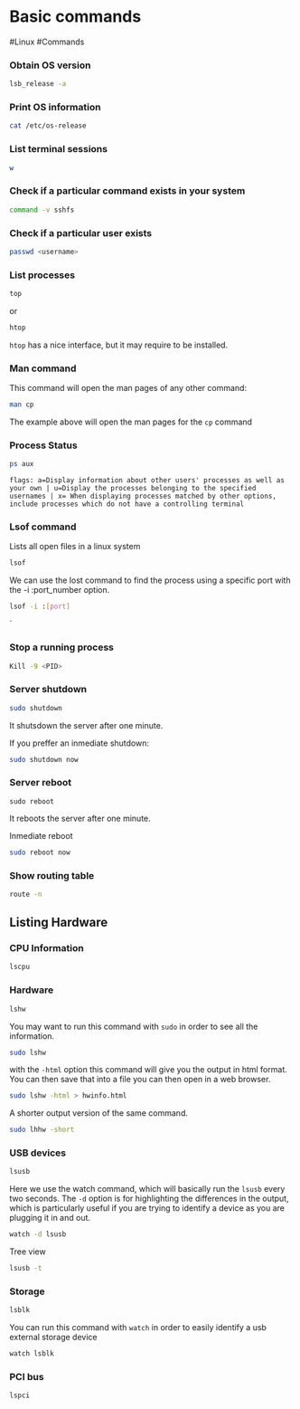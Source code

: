# Basic commands
#Linux #Commands 

### Obtain OS version
```bash
lsb_release -a
```

### Print OS information
```bash
cat /etc/os-release
```

### List terminal sessions
```bash
w
```

### Check if a particular command exists in your system
```bash
command -v sshfs
```

### Check if a particular user exists
```bash
passwd <username>
```

### List processes
```bash
top
```
or
```bash
htop
```
`htop` has a nice interface, but it may require to be installed. 



### Man command
This command will open the man pages of any other command:
```bash
man cp
```
The example above will open the man pages for the `cp` command

### Process Status
```bash
ps aux
```
`flags: a=Display information about other users' processes as well as your own | u=Display the processes belonging to the specified usernames | x= When displaying processes matched by other options, include processes which do not have a controlling terminal`

### Lsof command
Lists all open files in a linux system
```bash
lsof
```
We can use the lost command to find the process using a specific port with the -i :port_number option.
```bash
lsof -i :[port]
```
`
### Stop a running process
```bash
Kill -9 <PID>
```


### Server shutdown
```bash
sudo shutdown
```
It shutsdown the server after one minute.

If you preffer an inmediate shutdown:
```bash
sudo shutdown now
```

### Server reboot
```
sudo reboot
```
It reboots the server after one minute.

Inmediate reboot
```bash
sudo reboot now
```

### Show routing table
```bash
route -n
```

## Listing Hardware
### CPU Information
```bash
lscpu
```

###  Hardware
```bash
lshw
```

You may want to run this command with `sudo` in order to see all the information.
```bash
sudo lshw
```

with the `-html` option this command will give you the output in html format. You can then save that into a file you can then open in a web browser.
```bash
sudo lshw -html > hwinfo.html 
```

A shorter output version of the same command.
```bash
sudo lhhw -short
```

### USB devices
```bash
lsusb
```

Here we use the watch command, which will basically run the `lsusb` every two seconds. The `-d` option is for highlighting the differences in the output, which is particularly useful if you are trying to identify a device as you are plugging it in and out.
```bash
watch -d lsusb
```

Tree view
```bash
lsusb -t
```
### Storage
```bash
lsblk
```

You can run this command with `watch` in order to easily identify a usb external storage device
```bash
watch lsblk
```

### PCI bus
```bash
lspci
```



